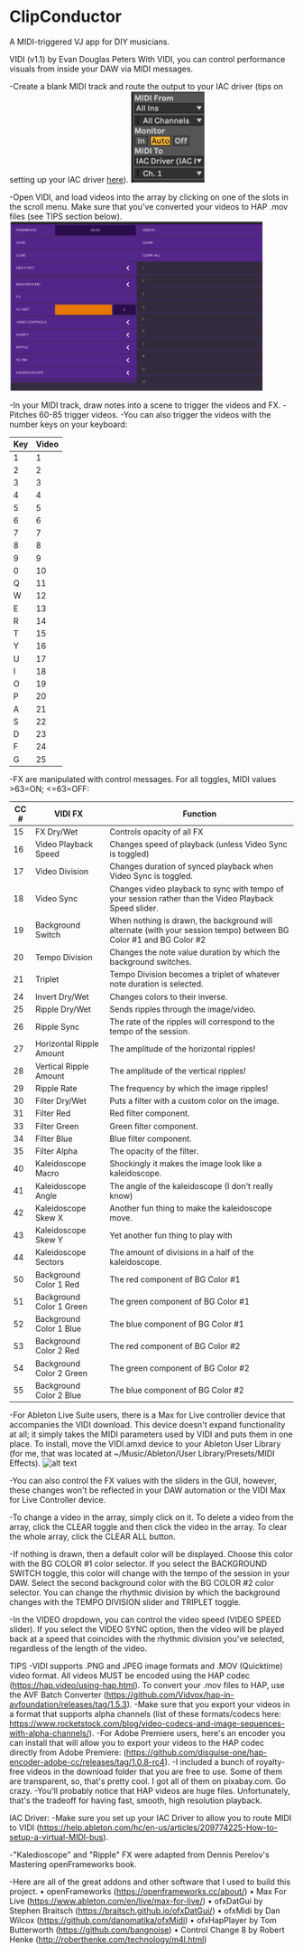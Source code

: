 # ClipConductor
A MIDI-triggered VJ app for DIY musicians.

VIDI (v1.1) by Evan Douglas Peters
With VIDI, you can control performance visuals from inside your DAW via MIDI messages. 

-Create a blank MIDI track and route the output to your IAC driver (tips on setting up your IAC driver [here](https://help.ableton.com/hc/en-us/articles/209774225-How-to-setup-a-virtual-MIDI-bus)). 
![alt text](https://github.com/ebbnflow98/ClipConductor/blob/master/readMe%20Resources/io.png)

-Open VIDI, and load videos into the array by clicking on one of the slots in the scroll menu. Make sure that you've converted your videos to HAP .mov files (see TIPS section below).
![alt text](https://github.com/ebbnflow98/ClipConductor/blob/master/readMe%20Resources/gui.png)

-In your MIDI track, draw notes into a scene to trigger the videos and FX.
-Pitches 60-85 trigger videos.
-You can also trigger the videos with the number keys on your keyboard: 

| Key | Video |
|-----|-------|
| 1   | 1     |
| 2   | 2     |
| 3   | 3     |
| 4   | 4     |
| 5   | 5     |
| 6   | 6     |
| 7   | 7     |
| 8   | 8     |
| 9   | 9     |
| 0   | 10    |
| Q   | 11    |
| W   | 12    |
| E   | 13    |
| R   | 14    |
| T   | 15    |
| Y   | 16    |
| U   | 17    |
| I   | 18    |
| O   | 19    |
| P   | 20    |
| A   | 21    |
| S   | 22    |
| D   | 23    |
| F   | 24    |
| G   | 25    |
 
-FX are manipulated with control messages. For all toggles, MIDI values >63=ON; <=63=OFF:

CC # | VIDI FX                  | Function                                                                                                           |
|------|--------------------------|--------------------------------------------------------------------------------------------------------------------|
| 15   | FX Dry/Wet               | Controls opacity of all FX                                                                                         |
| 16   | Video Playback Speed     | Changes speed of playback (unless Video Sync is toggled)                                                           |
| 17   | Video Division           | Changes duration of synced playback when Video Sync is toggled.                                                    |
| 18   | Video Sync               | Changes video playback to sync with tempo of your session rather than the Video Playback Speed slider.             |
| 19   | Background Switch        | When nothing is drawn, the background will alternate (with your session tempo) between BG Color #1 and BG Color #2 |
| 20   | Tempo Division           | Changes the note value duration by which the background switches.                                                  |
| 21   | Triplet                  | Tempo Division becomes a triplet of whatever note duration is selected.                                            |
| 24   | Invert Dry/Wet           | Changes colors to their inverse.                                                                                   |
| 25   | Ripple Dry/Wet           | Sends ripples through the image/video.                                                                             |
| 26   | Ripple Sync              | The rate of the ripples will correspond to the tempo of the session.                                               |
| 27   | Horizontal Ripple Amount | The amplitude of the horizontal ripples!                                                                           |
| 28   | Vertical Ripple Amount   | The amplitude of the vertical ripples!                                                                             |
| 29   | Ripple Rate              | The frequency by which the image ripples!                                                                          |
| 30   | Filter Dry/Wet           | Puts a filter with a custom color on the image.                                                                    |
| 31   | Filter Red               | Red filter component.                                                                                              |
| 33   | Filter Green             | Green filter component.                                                                                            |
| 34   | Filter Blue              | Blue filter component.                                                                                             |
| 35   | Filter Alpha             | The opacity of the filter.                                                                                         |
| 40   | Kaleidoscope Macro       | Shockingly it makes the image look like a kaleidoscope.                                                            |
| 41   | Kaleidoscope Angle       | The angle of the kaleidoscope (I don't really know)                                                                |
| 42   | Kaleidoscope Skew X      | Another fun thing to make the kaleidoscope move.                                                                   |
| 43   | Kaleidoscope Skew Y      | Yet another fun thing to play with                                                                                 |
| 44   | Kaleidoscope Sectors     | The amount of divisions in a half of the kaleidoscope.                                                             |
| 50   | Background Color 1 Red   | The red component of BG Color #1                                                                                   |
| 51   | Background Color 1 Green | The green component of BG Color #1                                                                                 |
| 52   | Background Color 1 Blue  | The blue component of BG Color #1                                                                                  |
| 53   | Background Color 2 Red   | The red component of BG Color #2                                                                                   |
| 54   | Background Color 2 Green | The green component of BG Color #2                                                                                 |
| 55   | Background Color 2 Blue  | The blue component of BG Color #2                                                                                  |

-For Ableton Live Suite users, there is a Max for Live controller device that accompanies the VIDI download. This device doesn't expand functionality at all; it simply takes the MIDI parameters used by VIDI and puts them in one place. To install, move the VIDI.amxd device to your Ableton User Library (for me, that was located at ~/Music/Ableton/User Library/Presets/MIDI Effects).
![alt text](https://github.com/ebbnflow98/ClipConductor/blob/master/download/m4l%20gui.png)

-You can also control the FX values with the sliders in the GUI, however, these changes won't be reflected in your DAW automation or the VIDI Max for Live Controller device.

-To change a video in the array, simply click on it. To delete a video from the array, click the CLEAR toggle and then click the video in the array. To clear the whole array, click the CLEAR ALL button.

-If nothing is drawn, then a default color will be displayed. Choose this color with the BG COLOR #1 color selector. If you select the BACKGROUND SWITCH toggle, this color will change with the tempo of the session in your DAW. Select the second background color with the BG COLOR #2 color selector. You can change the rhythmic division by which the background changes with the TEMPO DIVISION slider and TRIPLET toggle.

-In the VIDEO dropdown, you can control the video speed (VIDEO SPEED slider). If you select the VIDEO SYNC option, then the video will be played back at a speed that coincides with the rhythmic division you've selected, regardless of the length of the video.

TIPS
-VIDI supports .PNG and JPEG image formats and .MOV (Quicktime) video format. All videos MUST be encoded using the HAP codec (https://hap.video/using-hap.html). To convert your .mov files to HAP, use the AVF Batch Converter (https://github.com/Vidvox/hap-in-avfoundation/releases/tag/1.5.3). 
-Make sure that you export your videos in a format that supports alpha channels (list of these formats/codecs here: https://www.rocketstock.com/blog/video-codecs-and-image-sequences-with-alpha-channels/). 
-For Adobe Premiere users, here's an encoder you can install that will allow you to export your videos to the HAP codec directly from Adobe Premiere: (https://github.com/disguise-one/hap-encoder-adobe-cc/releases/tag/1.0.8-rc4).
-I included a bunch of royalty-free videos in the download folder that you are free to use. Some of them are transparent, so, that's pretty cool. I got all of them on pixabay.com. Go crazy.
-You'll probably notice that HAP videos are huge files. Unfortunately, that's the tradeoff for having fast, smooth, high resolution playback.	

IAC Driver:
-Make sure you set up your IAC Driver to allow you to route MIDI to VIDI   (https://help.ableton.com/hc/en-us/articles/209774225-How-to-setup-a-virtual-MIDI-bus).

-"Kaledioscope" and "Ripple" FX were adapted from Dennis Perelov's Mastering openFrameworks book.

-Here are all of the great addons and other software that I used to build this project.
•	openFrameworks (https://openframeworks.cc/about/)
•	Max For Live (https://www.ableton.com/en/live/max-for-live/)
•	ofxDatGui by Stephen Braitsch (https://braitsch.github.io/ofxDatGui/)
•	ofxMidi by Dan Wilcox (https://github.com/danomatika/ofxMidi)
•	ofxHapPlayer by Tom Butterworth (https://github.com/bangnoise)
•	Control Change 8 by Robert Henke (http://roberthenke.com/technology/m4l.html)

